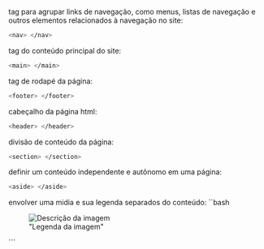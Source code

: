 tag para agrupar links de navegação, como menus, listas de navegação e outros elementos relacionados à navegação no site:
```bash
<nav> </nav>
```
tag do conteúdo principal do site:
```bash
<main> </main>
```
tag de rodapé da página:
```bash
<footer> </footer>
```
cabeçalho da página html:
```bash
<header> </header>
```
divisão de conteúdo da página:
```bash
<section> </section>
```
definir um conteúdo independente e autônomo em uma página:
```bash
<aside> </aside>
```
envolver uma midia e sua legenda separados do conteúdo:
``bash
<figure>
<img src="url" alt="Descrição da imagem">
<figcaption>"Legenda da imagem"</figcaption>
</figure>  
```